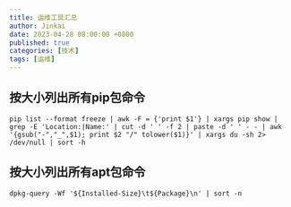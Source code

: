 ```yaml
---
title: 运维工具汇总
author: Jinkai
date: 2023-04-28 08:00:00 +0800
published: true
categories: [技术]
tags: [运维]
---
```


## 按大小列出所有pip包命令

```shell
pip list --format freeze | awk -F = {'print $1'} | xargs pip show | grep -E 'Location:|Name:' | cut -d ' ' -f 2 | paste -d ' ' - - | awk '{gsub("-","_",$1); print $2 "/" tolower($1)}' | xargs du -sh 2> /dev/null | sort -h
```

## 按大小列出所有apt包命令

```shell
dpkg-query -Wf '${Installed-Size}\t${Package}\n' | sort -n
```

